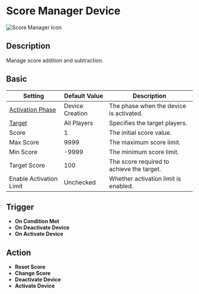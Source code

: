 # Score Manager Device

<img src="../../images/DeviceIcons/Device_ScoreManager.png" alt="Score Manager Icon"/>

## Description

Manage score addition and subtraction.

## Basic

| Setting                  | Default Value         | Description         |
|--------------------------|-----------------------|---------------------|
| [Activation Phase](Common_Device_Settings.md#activation-phase)        | Device Creation       | The phase when the device is activated. |
| [Target](Common_Device_Settings.md#target)                  | All Players           | Specifies the target players. |
| Score                   | 1                     | The initial score value. |
| Max Score               | 9999                  | The maximum score limit. |
| Min Score               | -9999                 | The minimum score limit. |
| Target Score            | 100                   | The score required to achieve the target. |
| Enable Activation Limit | Unchecked             | Whether activation limit is enabled. |

## Trigger

- **On Condition Met**
- **On Deactivate Device**
- **On Activate Device**

## Action

- **Reset Score**
- **Change Score**
- **Deactivate Device**
- **Activate Device**
